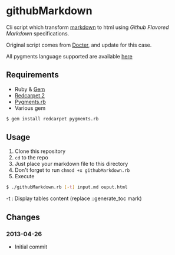 # githubMarkdown

Cli script which transform [markdown](http://daringfireball.net/projects/markdown/syntax) to html using *Github Flavored Markdown* specifications.

Original script comes from [Docter](https://github.com/alampros/Docter), and update for this case.

All pygments language supported are available [here](http://pygments.org/languages/)

## Requirements

* Ruby & [Gem](http://rubygems.org/)
* [Redcarpet 2](https://github.com/vmg/redcarpet)
* [Pygments.rb](https://github.com/tmm1/pygments.rb)
* Various gem

```bash
$ gem install redcarpet pygments.rb
```

## Usage

1. Clone this repository
2. ```cd``` to the repo
3. Just place your markdown file to this directory
4. Don't forget to run ```chmod +x githubMarkdown.rb```
5. Execute

```bash
$ ./githubMarkdown.rb [-t] input.md ouput.html 
```
-t : Display tables content (replace ::generate_toc mark)

## Changes

### 2013-04-26

* Initial commit 

